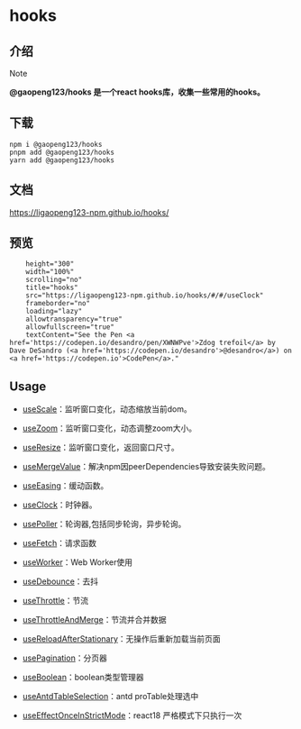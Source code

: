 # hooks

## 介绍

> [!NOTE]
> **@gaopeng123/hooks 是一个react hooks库，收集一些常用的hooks。**

## 下载

```shell
npm i @gaopeng123/hooks
pnpm add @gaopeng123/hooks
yarn add @gaopeng123/hooks
```

## 文档

https://ligaopeng123-npm.github.io/hooks/

## 预览

```iframe
    height="300"
    width="100%"
    scrolling="no"
    title="hooks"
    src="https://ligaopeng123-npm.github.io/hooks/#/#/useClock"
    frameborder="no"
    loading="lazy"
    allowtransparency="true"
    allowfullscreen="true"
    textContent="See the Pen <a href='https://codepen.io/desandro/pen/XWNWPve'>Zdog trefoil</a> by Dave DeSandro (<a href='https://codepen.io/desandro'>@desandro</a>) on <a href='https://codepen.io'>CodePen</a>."
```

## Usage

* [useScale](https://ligaopeng123-npm.github.io/hooks/?path=/docs/example-usescale--docs)：监听窗口变化，动态缩放当前dom。

* [useZoom](https://ligaopeng123-npm.github.io/hooks/?path=/docs/example-usezoom--docs)：监听窗口变化，动态调整zoom大小。

* [useResize](https://ligaopeng123-npm.github.io/hooks/?path=/docs/example-useresize--docs)：监听窗口变化，返回窗口尺寸。

* [useMergeValue](./src/useMergeValue/README.md)：解决npm因peerDependencies导致安装失败问题。

* [useEasing](https://ligaopeng123-npm.github.io/hooks/?path=/docs/example-useeasing--docs)：缓动函数。

* [useClock](https://ligaopeng123-npm.github.io/hooks/?path=/docs/example-useclock--docs)：时钟器。

* [usePoller](https://ligaopeng123-npm.github.io/hooks/?path=/docs/example-usepoller--docs)：轮询器,包括同步轮询，异步轮询。

* [useFetch](https://ligaopeng123-npm.github.io/hooks/?path=/docs/example-usefetch--docs)：请求函数

* [useWorker](https://ligaopeng123-npm.github.io/hooks/?path=/docs/example-useworker--docs)：Web Worker使用

* [useDebounce](https://ligaopeng123-npm.github.io/hooks/?path=/docs/example-usedebounce--docs)：去抖

* [useThrottle](https://ligaopeng123-npm.github.io/hooks/?path=/docs/example-usethrottle--docs)：节流

* [useThrottleAndMerge](https://ligaopeng123-npm.github.io/hooks/?path=/docs/example-usethrottleandmerge--docs)：节流并合并数据

* [useReloadAfterStationary](https://ligaopeng123-npm.github.io/hooks/?path=/docs/example-usereloadafterstationary--docs)：无操作后重新加载当前页面

* [usePagination](https://ligaopeng123-npm.github.io/hooks/?path=/docs/example-usepagination--docs)：分页器

* [useBoolean](https://ligaopeng123-npm.github.io/hooks/?path=/docs/example-useboolean--docs)：boolean类型管理器

* [useAntdTableSelection](https://ligaopeng123-npm.github.io/hooks/?path=/docs/example-useantdtableselection--docs)：antd proTable处理选中

* [useEffectOnceInStrictMode](https://ligaopeng123-npm.github.io/hooks/?path=/docs/example-usereloadafterstationary--docs)：react18 严格模式下只执行一次

  

